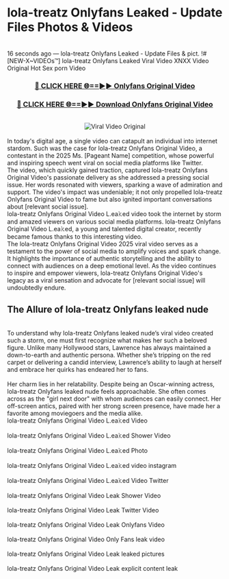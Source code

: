 # lola-treatz Onlyfans Leaked - Update Files Photos & Videos 
<br>
16 seconds ago — lola-treatz Onlyfans Leaked - Update Files & pict. !#[NEW-X~VIDEOs™] lola-treatz Onlyfans Leaked Viral Video XNXX Video Original Hot Sex porn Video
<br>
<div align="center">
<h3><a href="http://freeplayer.one?title=lola-treatz&ref=25OR" rel="nofollow">🔴 CLICK HERE 🌐==►► Onlyfans Original Video</a></h3>
<h3><a href="http://freeplayer.one?title=lola-treatz&ref=25OR" rel="nofollow">🔴 CLICK HERE 🌐==►► Download Onlyfans Original Video</a></h3>
<br>
<a href="http://freeplayer.one?title=lola-treatz&ref=25OR" rel="nofollow" data-target="animated-image.originalLink"><img src="https://i.ibb.co.com/xMMVF88/686577567.gif" alt="Viral Video Original" style="max-width: 100%; display: inline-block;" data-target="animated-image.originalImage"></a>
</div>
<br>
In today's digital age, a single video can catapult an individual into internet stardom. Such was the case for lola-treatz Onlyfans Original Video, a contestant in the 2025 Ms. [Pageant Name] competition, whose powerful and inspiring speech went viral on social media platforms like Twitter.
<br>
The video, which quickly gained traction, captured lola-treatz Onlyfans Original Video's passionate delivery as she addressed a pressing social issue. Her words resonated with viewers, sparking a wave of admiration and support. The video's impact was undeniable; it not only propelled lola-treatz Onlyfans Original Video to fame but also ignited important conversations about [relevant social issue].
<br>
lola-treatz Onlyfans Original Video L.ea𝚔ed video took the internet by storm and amazed viewers on various social media platforms. lola-treatz Onlyfans Original Video L.ea𝚔ed, a young and talented digital creator, recently became famous thanks to this interesting video.
<br>
The lola-treatz Onlyfans Original Video 2025 viral video serves as a testament to the power of social media to amplify voices and spark change. It highlights the importance of authentic storytelling and the ability to connect with audiences on a deep emotional level. As the video continues to inspire and empower viewers, lola-treatz Onlyfans Original Video's legacy as a viral sensation and advocate for [relevant social issue] will undoubtedly endure.
<br>
<h2>The Allure of lola-treatz Onlyfans leaked nude</h2>
<br>
To understand why lola-treatz Onlyfans leaked nude’s viral video created such a storm, one must first recognize what makes her such a beloved figure. Unlike many Hollywood stars, Lawrence has always maintained a down-to-earth and authentic persona. Whether she’s tripping on the red carpet or delivering a candid interview, Lawrence’s ability to laugh at herself and embrace her quirks has endeared her to fans.
<br><br>
Her charm lies in her relatability. Despite being an Oscar-winning actress, lola-treatz Onlyfans leaked nude feels approachable. She often comes across as the "girl next door" with whom audiences can easily connect. Her off-screen antics, paired with her strong screen presence, have made her a favorite among moviegoers and the media alike.
<br>
lola-treatz Onlyfans Original Video L.ea𝚔ed Video
<br><br>
lola-treatz Onlyfans Original Video L.ea𝚔ed Shower Video
<br><br>
lola-treatz Onlyfans Original Video L.ea𝚔ed Photo
<br><br>
lola-treatz Onlyfans Original Video L.ea𝚔ed video instagram
<br><br>
lola-treatz Onlyfans Original Video L.ea𝚔ed Video Twitter
<br><br>
lola-treatz Onlyfans Original Video Leak Shower Video
<br><br>
lola-treatz Onlyfans Original Video Leak Twitter Video
<br><br>
lola-treatz Onlyfans Original Video Leak Onlyfans Video
<br><br>
lola-treatz Onlyfans Original Video Only Fans leak video
<br><br>
lola-treatz Onlyfans Original Video Leak leaked pictures
<br><br>
lola-treatz Onlyfans Original Video Leak explicit content leak